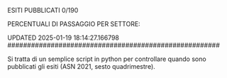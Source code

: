 ESITI PUBBLICATI 0/190 

PERCENTUALI DI PASSAGGIO PER SETTORE:

UPDATED 2025-01-19 18:14:27.166798
###################################################### 

Si tratta di un semplice script in python per controllare quando sono pubblicati gli esiti (ASN 2021, sesto quadrimestre).


